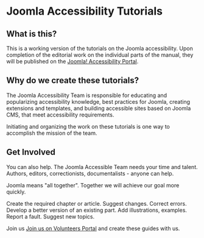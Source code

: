 # Joomla Accessibility Tutorials
## What is this?
This is a working version of the tutorials on the Joomla accessibility. Upon completion of the editorial work on the individual parts of the manual, they will be published on the [Joomla! Accessibility Portal](https://docs.joomla.org/Portal:Accessibility).

## Why do we create these tutorials?
The Joomla Accessibility Team is responsible for educating and popularizing accessibility knowledge, best practices for Joomla, creating extensions and templates, and building accessible sites based on Joomla CMS, that meet accessibility requirements.

Initiating and organizing the work on these tutorials is one way to accomplish the mission of the team.

## Get Involved
You can also help. The Joomla Accessible Team needs your time and talent.
Authors, editors, correctionists, documentalists - anyone can help. 

Joomla means "all together". Together we will achieve our goal more quickly. 

Create the required chapter or article. Suggest changes. Correct errors. Develop a better version of an existing part. Add illustrations, examples. Report a fault. Suggest new topics.

Join us [Join us on  Volunteers Portal](https://volunteers.joomla.org/teams/accessibility-team) and create these guides with us.
